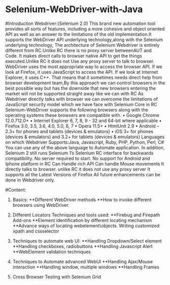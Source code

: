 # Selenium-WebDriver-with-Java
#Introduction
Webdriver:(Selenium 2.0)
This brand new automation tool provides all sorts of features, including a more cohesive and object oriented API as well as an answer to the limitations of the old implementation.It supports the WebDriver API  underlying technology,along with the Selenium underlying technology,
The architecture of Selenium Webdriver is entirely different from RC.Unlike RC there is no proxy server betweenAUT and Code.
It makes direct calls to browser native API to get the things executed.Unlike RC it does not Use any proxy server to talk to browser. WebDriver uses the most appropriate way to access the browser API. If we look at Firefox, it uses JavaScript to access the API. If we look at Internet Explorer, it uses C++. That means that it sometimes needs direct help from browser development team,By this approach we can control browsers in the best possible way but has the downside that new browsers entering the market will not be supported straight away like we can with RC
As Webdriver directly talks with browser we can overcome the limitations of JavaScript security model which we have face with Selenium Core in RC
Selenium-WebDriver supports the following browsers along with the operating systems these browsers
are compatible with.
• Google Chrome 12.0.712.0+
• Internet Explorer 6, 7, 8, 9 - 32 and 64-bit where applicable
• Firefox 3.0, 3.5, 3.6, 4.0, 5.0, 6, 7
• Opera 11.5+
• HtmlUnit 2.9
• Android – 2.3+ for phones and tablets (devices & emulators)
• iOS 3+ for phones (devices & emulators) and 3.2+ for tablets (devices & emulators)
Languages on which Webdriver Supports:Java, Javascript, Ruby, PHP, Python, Perl, C#
You can use any of the above language to Automate application.
In addition, Selenium 2 still runs Selenium 1’s Selenium RC interface for backwards compatibility.
No server required to start.
No support for Android and Iphone platform in RC
Can Handle rich API 
Can handle Mouse movements
It directly talks to browser. unlike RC it does not use any proxy server
It supports all the Latest Versions of Firefox
All future enhancements can be done in Webdriver only.

#Content:
1. Basics:
**Different WebDriver methods
**How to invoke different browsers using WebDriver.

2. Different Locators Techniques and tools used: 
**Firebug and Firepath Add-ons
**Element identification by different locating mechanism
**Advance ways of locating webelement\objects. Writing customized xpath and cssselector

3. Techniques to automate web UI:
**Handling Dropdown/Select element
**Handling checkboxes, radiobuttons
**Handling Javascript Alert
**WebElement validation techniques

4. Techniques to Automate advanced WebUI
**Handling Ajax/Mouse interaction
**Handling window, multiple windows
**Handling Frames

5. Cross Browser Testing with Selenium Grid




